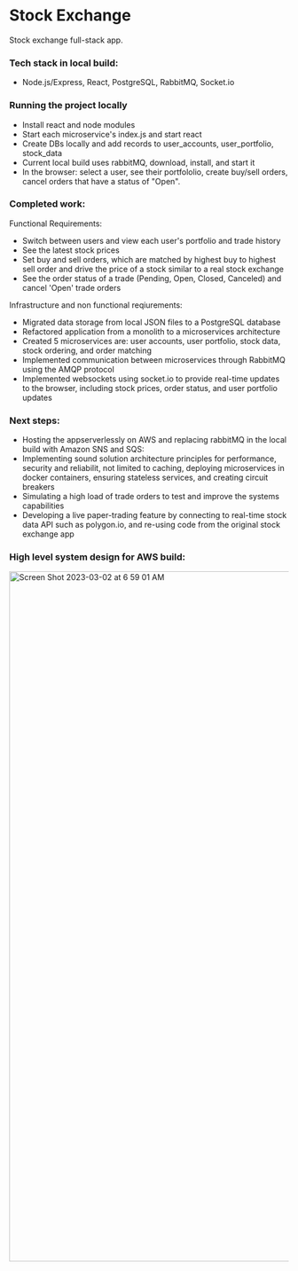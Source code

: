 # Stock Exchange

Stock exchange full-stack app.


### Tech stack in local build:
-  Node.js/Express, React, PostgreSQL, RabbitMQ, Socket.io

### Running the project locally
-  Install react and node modules
-  Start each microservice's index.js and start react
-  Create DBs locally and add records to user_accounts, user_portfolio, stock_data
-  Current local build uses rabbitMQ, download, install, and start it
-  In the browser: select a user, see their portfololio, create buy/sell orders, cancel orders that have a status of "Open".

### Completed work:
Functional Requirements:
-  Switch between users and view each user's portfolio and trade history
-  See the latest stock prices
-  Set buy and sell orders, which are matched by highest buy to highest sell order and drive the price of a stock similar to a real stock exchange
-  See the order status of a trade (Pending, Open, Closed, Canceled) and cancel 'Open' trade orders

Infrastructure and non functional reqiurements:
-  Migrated data storage from local JSON files to a PostgreSQL database
-  Refactored application from a monolith to a microservices architecture
-  Created 5 microservices are: user accounts, user portfolio, stock data, stock ordering, and order matching
-  Implemented communication between microservices through RabbitMQ using the AMQP protocol
-  Implemented websockets using socket.io to provide real-time updates to the browser, including stock prices, order status, and user portfolio updates

### Next steps:
-  Hosting the appserverlessly on AWS and replacing rabbitMQ in the local build with Amazon SNS and SQS:
-  Implementing sound solution architecture principles for performance, security and reliabilit, not limited to caching, deploying microservices in docker containers, ensuring stateless services, and creating circuit breakers
-  Simulating a high load of trade orders to test and improve the systems capabilities
-  Developing a live paper-trading feature by connecting to real-time stock data API such as polygon.io, and re-using code from the original stock exchange app

### High level system design for AWS build:

<img width="1245" alt="Screen Shot 2023-03-02 at 6 59 01 AM" src="https://user-images.githubusercontent.com/52921619/222810242-33159bfc-c21d-4a5b-b285-f711f8527d66.png">
